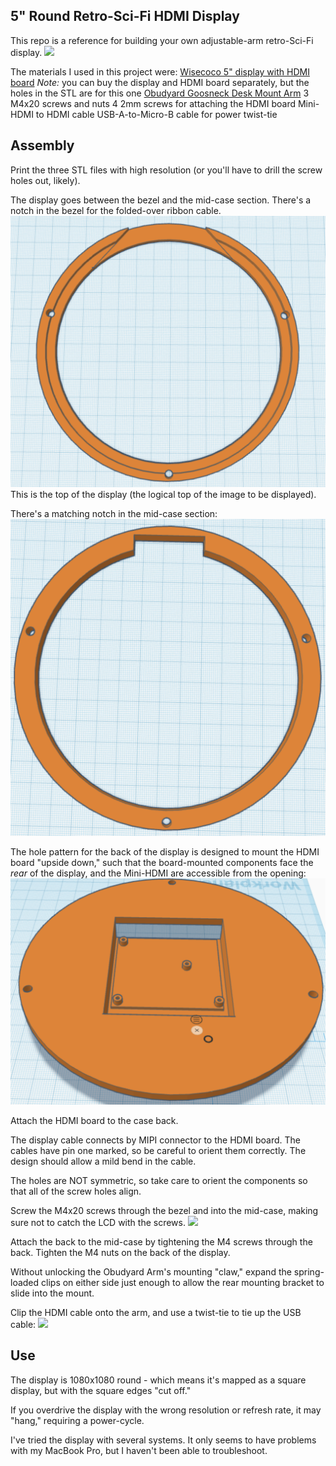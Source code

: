 ## 5" Round Retro-Sci-Fi HDMI Display

This repo is a reference for building your own adjustable-arm retro-Sci-Fi display.
![](front.jpg)

The materials I used in this project were:
[Wisecoco 5" display with HDMI board](https://www.aliexpress.com/item/3256801507842352.html?spm=a2g0o.order_list.0.0.6e311802opfGCY&gatewayAdapt=4itemAdapt)
*Note:* you can buy the display and HDMI board separately, but the holes in the STL are for this one
[Obudyard Goosneck Desk Mount Arm](https://www.amazon.com/gp/product/B09V14Q92X)
3 M4x20 screws and nuts
4 2mm screws for attaching the HDMI board
Mini-HDMI to HDMI cable
USB-A-to-Micro-B cable for power
twist-tie

## Assembly
Print the three STL files with high resolution (or you'll have to drill the screw holes out, likely).

The display goes between the bezel and the mid-case section. There's a notch in the bezel for the folded-over ribbon cable.
![](bezel.png)
This is the top of the display (the logical top of the image to be displayed).

There's a matching notch in the mid-case section:
![](midcase.png)

The hole pattern for the back of the display is designed to mount the HDMI board "upside down,"
such that the board-mounted components face the _rear_ of the display, and the Mini-HDMI are accessible from the opening:
![](displayback.png)

Attach the HDMI board to the case back.

The display cable connects by MIPI connector to the HDMI board.
The cables have pin one marked, so be careful to orient them correctly.
The design should allow a mild bend in the cable.

The holes are NOT symmetric, so take care to orient the components so that all of the screw holes align.

Screw the M4x20 screws through the bezel and into the mid-case, making sure not to catch the LCD with the screws.
![](side_close.png)

Attach the back to the mid-case by tightening the M4 screws through the back.
Tighten the M4 nuts on the back of the display.

Without unlocking the Obudyard Arm's mounting "claw," expand the spring-loaded clips on either side
just enough to allow the rear mounting bracket to slide into the mount.

Clip the HDMI cable onto the arm, and use a twist-tie to tie up the USB cable:
![](side_with_arm.png)

## Use

The display is 1080x1080 round - which means it's mapped as a square display, but with the square edges "cut off."

If you overdrive the display with the wrong resolution or refresh rate, it may "hang," requiring a power-cycle.

I've tried the display with several systems. It only seems to have problems with my MacBook Pro, but I haven't been able to troubleshoot.
